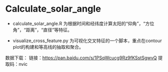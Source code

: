 # Calculate_solar_angle

* calculate_solar_angle.R 为根据时间和经纬度计算太阳的“仰角”，“方位角”，“距离”，“直径”等特征。

* visualize_cross_feature.py 为可视化交叉特征的一个脚本，重点在contour plot的构建和等高线的抽取和聚合。

数据下载：
链接：https://pan.baidu.com/s/1PSqWcucg9Rz9fKSstSgwvQ 
提取码：nvic
